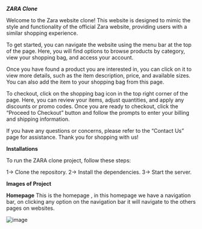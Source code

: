 
***ZARA Clone***

Welcome to the Zara website clone! This website is designed to mimic the style and functionality of the official Zara website, providing users with a similar shopping experience.

To get started, you can navigate the website using the menu bar at the top of the page. Here, you will find options to browse products by category, view your shopping bag, and access your account.

Once you have found a product you are interested in, you can click on it to view more details, such as the item description, price, and available sizes. You can also add the item to your shopping bag from this page.

To checkout, click on the shopping bag icon in the top right corner of the page. Here, you can review your items, adjust quantities, and apply any discounts or promo codes. Once you are ready to checkout, click the “Proceed to Checkout” button and follow the prompts to enter your billing and shipping information.

If you have any questions or concerns, please refer to the “Contact Us” page for assistance. Thank you for shopping with us!

**Installations**

To run the ZARA clone project, follow these steps:

1-> Clone the repository.
2-> Install the dependencies.
3-> Start the server.

**Images of Project**

**Homepage**
This is the homepage , in this homepage we have a navigation bar, on clicking any option on the navigation bar it will navigate to the others pages on websites.

![image](/Users/shubhangisisodia/Desktop/Projects/unit2/Zara-/images/homepage.png)


